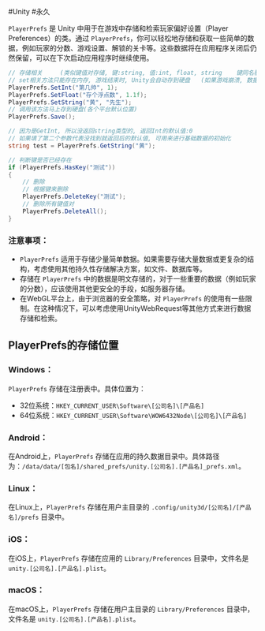 #Unity #永久 


`PlayerPrefs` 是 Unity 中用于在游戏中存储和检索玩家偏好设置（Player Preferences）的类。通过 `PlayerPrefs`，你可以轻松地存储和获取一些简单的数据，例如玩家的分数、游戏设置、解锁的关卡等。这些数据将在应用程序关闭后仍然保留，可以在下次启动应用程序时继续使用。

```csharp
// 存储相关     (类似键值对存储, 键:string, 值:int, float, string    键同名覆盖
// set相关方法只能存在内存, 游戏结束时, Unity会自动存到硬盘   (如果游戏崩溃, 数据会丢失
PlayerPrefs.SetInt("第几帅", 1);
PlayerPrefs.SetFloat("存个浮点数", 1.1f);
PlayerPrefs.SetString("黄", "先生");
// 调用该方法马上存到硬盘(各个平台默认位置)
PlayerPrefs.Save();

// 因为是GetInt, 所以没返回string类型的, 返回Int的默认值:0
// 如果填了第二个参数代表没找到就返回后的默认值, 可用来进行基础数据的初始化
string test = PlayerPrefs.GetString("黄");     

// 判断键是否已经存在
if (PlayerPrefs.HasKey("测试"))
{
	// 删除
	// 根据键来删除
	PlayerPrefs.DeleteKey("测试");
	// 删除所有键值对
	PlayerPrefs.DeleteAll();
}
```

### 注意事项：

- `PlayerPrefs` 适用于存储少量简单数据。如果需要存储大量数据或更复杂的结构，考虑使用其他持久性存储解决方案，如文件、数据库等。
- 存储在 `PlayerPrefs` 中的数据是明文存储的，对于一些重要的数据（例如玩家的分数），应该使用其他更安全的手段，如服务器存储。
- 在WebGL平台上，由于浏览器的安全策略，对 `PlayerPrefs` 的使用有一些限制。在这种情况下，可以考虑使用UnityWebRequest等其他方式来进行数据存储和检索。


## PlayerPrefs的存储位置
### Windows：
`PlayerPrefs` 存储在注册表中。具体位置为：
- 32位系统：`HKEY_CURRENT_USER\Software\[公司名]\[产品名]`
- 64位系统：`HKEY_CURRENT_USER\Software\WOW6432Node\[公司名]\[产品名]`

### Android：
在Android上，`PlayerPrefs` 存储在应用的持久数据目录中。具体路径为：`/data/data/[包名]/shared_prefs/unity.[公司名].[产品名]_prefs.xml`。

### Linux：
在Linux上，`PlayerPrefs` 存储在用户主目录的 `.config/unity3d/[公司名]/[产品名]/prefs` 目录中。

### iOS：
在iOS上，`PlayerPrefs` 存储在应用的 `Library/Preferences` 目录中，文件名是 `unity.[公司名].[产品名].plist`。

### macOS：
在macOS上，`PlayerPrefs` 存储在用户主目录的 `Library/Preferences` 目录中，文件名是 `unity.[公司名].[产品名].plist`。